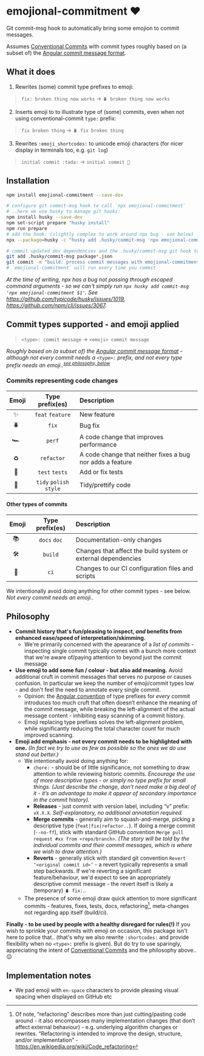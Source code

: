 # emojional-commitment :heart:

Git commit-msg hook to automatically bring some emojion to commit messages.

Assumes [Conventional Commits](https://www.conventionalcommits.org/en/v1.0.0/)
with commit types roughly based on (a subset of) the [Angular commit message format](https://github.com/angular/angular/blob/master/CONTRIBUTING.md#-commit-message-format).

## What it does

1. Rewrites (some) commit type prefixes to emoji:

> `fix: broken thing now works` -> `🪲 broken thing now works`

2. Inserts emoji to to illustrate type of (some) commits, even when not using conventional-commit `type:` prefix:

> `fix broken thing` -> `🪲 fix broken thing`

3. Rewrites `:emoji_shortcodes:` to unicode emoji characters (for nicer display in terminals too, e.g. `git log`)

> `initial commit :tada:` -> `initial commit 🎉 `

## Installation

```sh
npm install emojional-commitment --save-dev

# configure git commit-msg hook to call `npx emojional-commitment`
# ..here we use husky to manage git hooks:
npm install husky --save-dev
npm set-script prepare "husky install"
npm run prepare
# add the hook: (slightly complex to work around npx bug - see below)
npx --package=husky -c "husky add .husky/commit-msg 'npx emojional-commitment \"\$1\"'"

# commit updated dev dependencies and the .husky/commit-msg git hook to your repo
git add .husky/commit-msg package*.json
git commit -m "build: process commit messages with emojional-commitment"
# `emojional-commitment` will run every time you commit
```

_At the time of writing, npx has a bug not passing through escaped command arguments - so we can't simply run `npx husky add commit-msg 'npx emojional-commitment $1'`. See <https://github.com/typicode/husky/issues/1019>, <https://github.com/npm/cli/issues/3067>._

## Commit types supported - and emoji applied

> `<type>: commit message` -> `<emoji> commit message`

_Roughly based on (a subset of) the [Angular commit message format](https://github.com/angular/angular/blob/master/CONTRIBUTING.md#-commit-message-format) - although not every commit needs a `<type>:` prefix, and not every type prefix needs an emoji..<sup>[see philosophy, below](#philosophy)</sup>_

### Commits representing code changes

| Emoji |     Type prefix(es)     | Description                                               |
| :---: | :---------------------: | :-------------------------------------------------------- |
|  ✨   |    `feat` `feature`     | New feature                                               |
|  🪲    |          `fix`          | Bug fix                                                   |
|  🏎    |         `perf`          | A code change that improves performance                   |
|  ♻️   |       `refactor`        | A code change that neither fixes a bug nor adds a feature |
|  🚥   |     `test` `tests`      | Add or fix tests                                          |
|  💅   | `tidy` `polish` `style` | Tidy/prettify code                                        |

#### Other types of commits

| Emoji | Type prefix(es) | Description                                                   |
| :---: | :-------------: | :------------------------------------------------------------ |
|  📚   |  `docs` `doc`   | Documentation-only changes                                    |
|  🛠️   |     `build`     | Changes that affect the build system or external dependencies |
|  🤖   |      `ci`       | Changes to our CI configuration files and scripts             |

We intentionally avoid doing anything for other commit types - see below. _Not every commit needs an emoji.._

## Philosophy

- **Commit history that's fun/pleasing to inspect, _and_ benefits from enhanced ease/speed of interpretation/skimming.**
  - We're primarily concerned with the apearance of a _list of commits_ - inspecting single commit typically comes with a bunch more context that we're aware of/paying attention to beyond just the commit message
- **Use emoji to add some fun / colour - but also add meaning.** Avoid additional cruft in commit messages that serves no purpose or causes confusion. In particular we keep the number of emoji/commit types low - and don't feel the need to annotate every single commit.
  - Opinion: the [Angular convention](https://github.com/angular/angular/blob/master/CONTRIBUTING.md#-commit-message-format) of type prefixes for _every_ commit introduces too much cruft that often doesn’t enhance the meaning of the commit message, while breaking the left-alignment of the actual message content - inhibiting easy scanning of a commit history.
  - Emoji replacing type prefixes solves the left-alignment problem, while significantly reducing the total character count for much improved scanning.
- **Emoji add emphasis - not every commit needs to be highlighted with one.** _(In fact we try to use as few as possible so the ones we do use stand out better.)_
  - We intentionally avoid doing anything for:
    - `chore:` - should be of little significance, not something to draw attention to while reviewing historic commits. _Encourage the use of more descriptive types - or simply no type prefix for small things. (Just describe the change, don’t need make a big deal of it - it’s an advantage to make it appear of secondary importance in the commit history)._
    - **Releases** - just commit with version label, including “v” prefix: `vX.X.X`. _Self-explanatory, no additional annotation required._
    - **Merge commits** - generally aim to squash-and-merge, picking a descriptive type (`feat|fix|refactor..`). If doing a merge commit (`--no-ff`), stick with standard GitHub convention `Merge pull request #xx from <repo/branch>`. _(The story will be told by the individual commits and their commit messages, which is where we wish to draw attention.)_
    - **Reverts** - generally stick with standard git convention `Revert ‘<original commit id>’` - a revert typically represents a small step backwards. If we're reverting a significant feature/behaviour, we'd expect to see an appropriately descriptive commit message - the revert itself is likely a (temporary) `🪲 fix:`..
  - The presence of some emoji draw quick attention to more significant commits - features, fixes, tests, docs, refactoring[^1], meta-changes not regarding app itself (build/ci).

**Finally - to be used by people with a healthy disregard for rules(!)** If you wish to sprinkle your commits with emoji on occasion, this package isn't here to police that.. (that's why we also rewrite `:shortcodes:` and provide flexibility when no `<type>:` prefix is given). But do try to use sparingly, appreciating the intent of [Conventional Commits](https://www.conventionalcommits.org/en/v1.0.0/) and the philosophy above.. :wink:

[^1]: Of note, “refactoring” describes more than just cutting/pasting code around - it also encompasses many implementation changes (that don’t affect external behaviour) - e.g. underlying algorithm changes or rewrites. “Refactoring is intended to improve the design, structure, and/or implementation” - https://en.wikipedia.org/wiki/Code_refactoring

## Implementation notes

- We pad emoji with `en-space` characters to provide pleasing visual spacing when displayed on GitHub etc
